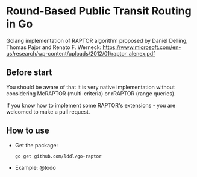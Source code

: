 # Round-Based Public Transit Routing in Go

Golang implementation of RAPTOR algorithm proposed by Daniel Delling, Thomas Pajor and Renato F. Werneck:
https://www.microsoft.com/en-us/research/wp-content/uploads/2012/01/raptor_alenex.pdf

## Before start

You should be aware of that it is very native implementation without considering McRAPTOR (multi-criteria) or rRAPTOR (range queries).

If you know how to implement some RAPTOR's extensions - you are welcomed to make a pull request.

## How to use

* Get the package:
    ```shell
    go get github.com/lddl/go-raptor
    ```

* Example:
@todo